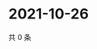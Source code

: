 # 2021-10-26

共 0 条

<!-- BEGIN WEIBO -->
<!-- 最后更新时间 Tue Oct 26 2021 06:13:56 GMT+0800 (China Standard Time) -->

<!-- END WEIBO -->
